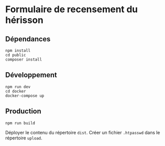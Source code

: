 # Formulaire de recensement du hérisson

## Dépendances

```
npm install
cd public
composer install
```

## Développement

```
npm run dev
cd docker
docker-compose up
```

## Production

`npm run build`

Déployer le contenu du répertoire `dist`. Créer un fichier `.htpasswd` dans le répertoire `upload`.